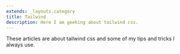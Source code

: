 ```yaml
---
extends: _layouts.category
title: Tailwind
description: Here I am geeking about tailwind css.
---
```


These articles are about tailwind css and some of my tips and tricks I always use.
